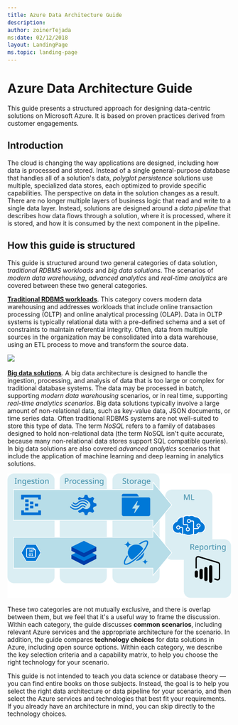```yaml
---
title: Azure Data Architecture Guide
description: 
author: zoinerTejada
ms:date: 02/12/2018
layout: LandingPage
ms.topic: landing-page
---
```


# Azure Data Architecture Guide

This guide presents a structured approach for designing data-centric solutions on Microsoft Azure. It is based on proven practices derived from customer engagements.

## Introduction

The cloud is changing the way applications are designed, including how data is processed and stored. Instead of a single general-purpose database that handles all of a solution's data, _polyglot persistence_ solutions use multiple, specialized data stores, each optimized to provide specific capabilities. The perspective on data in the solution changes as a result. There are no longer multiple layers of business logic that read and write to a single data layer. Instead, solutions are designed around a *data pipeline* that describes how data flows through a solution, where it is processed, where it is stored, and how it is consumed by the next component in the pipeline. 

## How this guide is structured

This guide is structured around two general categories of data solution, *traditional RDBMS workloads* and *big data solutions*. The scenarios of *modern data warehousing*, *advanced analytics* and *real-time analytics* are covered between these two general categories.

**[Traditional RDBMS workloads](./relational-data/index.md)**. This category covers modern data warehousing and addresses workloads that include online transaction processing (OLTP) and online analytical processing (OLAP). Data in OLTP systems is typically relational data with a pre-defined schema and a set of constraints to maintain referential integrity. Often, data from multiple sources in the organization may be consolidated into a data warehouse, using an ETL process to move and transform the source data.

![](./images/guide-rdbms.svg)

**[Big data solutions](./big-data/index.md)**. A big data architecture is designed to handle the ingestion, processing, and analysis of data that is too large or complex for traditional database systems. The data may be processed in batch, supporting *modern data warehousing* scenarios, or in real time, supporting *real-time analytics scenarios*. Big data solutions typically involve a large amount of non-relational data, such as key-value data, JSON documents, or time series data. Often traditional RDBMS systems are not well-suited to store this type of data. The term *NoSQL* refers to a family of databases designed to hold non-relational data (the term NoSQL isn't quite accurate, because many non-relational data stores support SQL compatible queries). In big data solutions are also covered *advanced analytics* scenarios that include the application of machine learning and deep learning in analytics solutions.

![](./images/guide-big-data.svg)

These two categories are not mutually exclusive, and there is overlap between them, but we feel that it's a useful way to frame the discussion. Within each category, the guide discusses **common scenarios**, including relevant Azure services and the appropriate architecture for the scenario. In addition, the guide compares **technology choices** for data solutions in Azure, including open source options. Within each category, we describe the key selection criteria and a capability matrix, to help you choose the right technology for your scenario. 

This guide is not intended to teach you data science or database theory &mdash; you can find entire books on those subjects. Instead, the goal is to help you select the right data architecture or data pipeline for your scenario, and then select the Azure services and technologies that best fit your requirements. If you already have an architecture in mind, you can skip directly to the technology choices.
